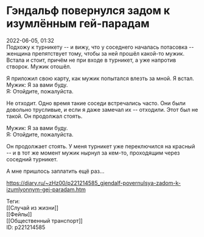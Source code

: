 Гэндальф повернулся задом к изумлённым гей-парадам
===================================================

   
 2022-06-05, 01:32   
  Подхожу к турникету -- и вижу, что у соседнего началась потасовка -- женщина препятствует тому, чтобы за ней прошёл какой-то мужик. Встала и стоит, причём не при входе в турникет, а уже напротив створок. Мужик отошёл.   
   
 Я приложил свою карту, как мужик попытался влезть за мной. Я встал.   
 Мужик: Я за вами буду.   
 Я: Отойдите, пожалуйста.   
   
 Не отходит. Одно время такие соседи встречались часто. Они были довольно трусливые, и если я даже замечал их -- отходили. Этот был не такой. Он продолжал стоять.   
   
 Мужик: Я за вами буду.   
 Я: Отойдите, пожалуйста.   
   
 Он продолжает стоять. У меня турникет уже переключился на красный -- и в тот же момент мужик нырнул за кем-то, проходящим через соседний турникет.   
   
 А мне пришлось заплатить ещё раз...   
    
 <https://diary.ru/~zHz00/p221214585_gjendalf-povernulsya-zadom-k-izumlyonnym-gej-paradam.htm>   
   
 Теги:   
 [[Случай из жизни]]   
 [[Фейлы]]   
 [[Общественный транспорт]]   
 ID: p221214585